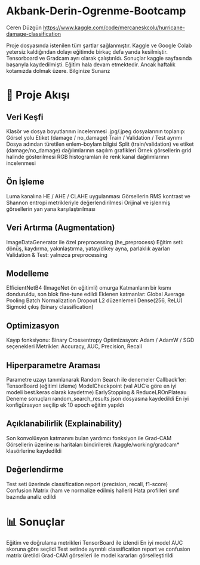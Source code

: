 # Akbank-Derin-Ogrenme-Bootcamp

Ceren Düzgün
https://www.kaggle.com/code/mercaneskcolu/hurricane-damage-classification

Proje dosyasında istenilen tüm şartlar sağlanmıştır. Kaggle ve Google Colab yetersiz kaldığından dolayı eğitimde birkaç defa yarıda kesilmiştir. Tensorboard ve Gradcam ayrı olarak çalıştırıldı. Sonuçlar kaggle sayfasında başarıyla kaydedilmişti. Eğitim hala devam etmektedir. Ancak haftalık kotamızda dolmak üzere. Bilginize Sunarız

# 📂 Proje Akışı

## Veri Keşfi

Klasör ve dosya boyutlarının incelenmesi .jpg/.jpeg dosyalarının toplanıp: Görsel yolu Etiket (damage / no_damage) Train / Validation / Test ayrımı Dosya adından türetilen enlem–boylam bilgisi Split (train/validation) ve etiket (damage/no_damage) dağılımlarının saçılım grafikleri Örnek görsellerin grid halinde gösterilmesi RGB histogramları ile renk kanal dağılımlarının incelenmesi

## Ön İşleme

Luma kanalına HE / AHE / CLAHE uygulanması Görsellerin RMS kontrast ve Shannon entropi metrikleriyle değerlendirilmesi Orijinal ve işlenmiş görsellerin yan yana karşılaştırılması

## Veri Artırma (Augmentation)

ImageDataGenerator ile özel preprocessing (he_preprocess) Eğitim seti: dönüş, kaydırma, yakınlaştırma, yatay/dikey ayna, parlaklık ayarları Validation & Test: yalnızca preprocessing

## Modelleme

EfficientNetB4 (ImageNet ön eğitimli) omurga Katmanların bir kısmı donduruldu, son blok fine-tune edildi Eklenen katmanlar: Global Average Pooling Batch Normalization Dropout L2 düzenlemeli Dense(256, ReLU) Sigmoid çıkış (binary classification)

## Optimizasyon

Kayıp fonksiyonu: Binary Crossentropy Optimizasyon: Adam / AdamW / SGD seçenekleri Metrikler: Accuracy, AUC, Precision, Recall

## Hiperparametre Araması

Parametre uzayı tanımlanarak Random Search ile denemeler Callback’ler: TensorBoard (eğitimi izleme) ModelCheckpoint (val AUC’e göre en iyi modeli best.keras olarak kaydetme) EarlyStopping & ReduceLROnPlateau Deneme sonuçları random_search_results.json dosyasına kaydedildi En iyi konfigürasyon seçilip ek 10 epoch eğitim yapıldı

## Açıklanabilirlik (Explainability)

Son konvolüsyon katmanını bulan yardımcı fonksiyon ile Grad-CAM Görsellerin üzerine ısı haritaları bindirilerek /kaggle/working/gradcam* klasörlerine kaydedildi 

## Değerlendirme 

Test seti üzerinde classification report (precision, recall, f1-score) Confusion Matrix (ham ve normalize edilmiş halleri) Hata profilleri sınıf bazında analiz edildi

# 📊 Sonuçlar

Eğitim ve doğrulama metrikleri TensorBoard ile izlendi En iyi model AUC skoruna göre seçildi Test setinde ayrıntılı classification report ve confusion matrix üretildi Grad-CAM görselleri ile model kararları görselleştirildi
